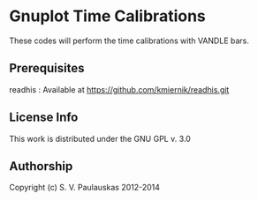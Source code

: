 Gnuplot Time Calibrations
=========================

These codes will perform the time calibrations with
VANDLE bars.

Prerequisites
-------------
readhis : Available at https://github.com/kmiernik/readhis.git


License Info
------------
This work is distributed under the GNU GPL v. 3.0 

Authorship
----------
Copyright (c) S. V. Paulauskas 2012-2014